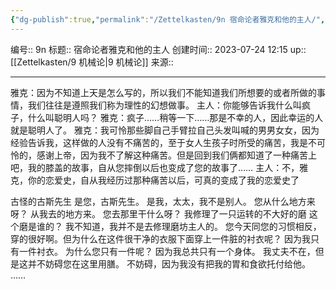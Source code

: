 ```yaml
---
{"dg-publish":true,"permalink":"/Zettelkasten/9n 宿命论者雅克和他的主人/","dgPassFrontmatter":true}
---
```


编号:: 9n
标题:: 宿命论者雅克和他的主人
创建时间:: 2023-07-24 12:15
up:: [[Zettelkasten/9 机械论\|9 机械论]]
来源:: 

---

雅克：因为不知道上天是怎么写的，所以我们不能知道我们所想要的或者所做的事情，我们往往是遵照我们称为理性的幻想做事。
主人：你能够告诉我什么叫疯子，什么叫聪明人吗？
雅克：疯子……稍等一下……那是不幸的人，因此幸运的人就是聪明人了。
雅克：我可怜那些脚自己手臂拉自己头发叫喊的男男女女，因为经验告诉我，这样做的人没有不痛苦的，至于女人生孩子时所受的痛苦，我是不可怜的，感谢上帝，因为我不了解这种痛苦。但是回到我们俩都知道了一种痛苦上吧，我的膝盖的故事，自从您摔倒以后也变成了您的故事了……
主人：不，雅克，你的恋爱史，自从我经历过那种痛苦以后，可真的变成了我的恋爱史了


古怪的古斯先生
是您，古斯先生。
是我，太太，我不是别人。
您从什么地方来呀？
从我去的地方来。
您去那里干什么呀？
我修理了一只运转的不大好的磨
这个磨是谁的？
我不知道，我并不是去修理磨坊主人的。
您今天同您的习惯相反，穿的很好啊。但为什么在这件很干净的衣服下面穿上一件脏的衬衣呢？
因为我只有一件衬衣。
为什么您只有一件呢？
因为我总共只有一个身体。
我丈夫不在，但是这并不妨碍您在这里用膳。
不妨碍，因为我没有把我的胃和食欲托付给他。
……